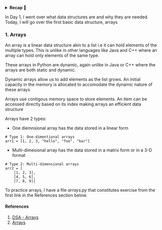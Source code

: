 <details>
  <summary><strong>Recap 🔄</strong></summary>
  
  - Data structures provide a specific way to orgainize and store data so that it can be accessed and used efficiently.
  - The different types of data structures include:
    - Arrays
    - Linked lists
    - Stacks
    - Hash tables
    - Trees
    - Graphs
  - Each of these data structures has its unique characteristics and usecases, and is optimal for certain kinds of operations.
  - Correctly choosing a data structure can significantly enhance the performance of a program.
</details>


<p>In Day 1, I went over what data structures are and why they are needed. Today, I will go over the first basic data structure, arrays</p>

### 1. Arrays

<p>An array is a linear data structure akin to a list i.e it can hold elements of the multiple types. This is unlike in other languages like Java and C++ where an array can hold only elements of the same type.</p>

<p>These arrays in Python are dynamic, again unlike in Java or C++ where the arrays are both static and dynamic.</p>

<p>Dynamic arrays allow us to add elements as the list grows. An initial capacity in the memory is allocated to accomodate the dynamic nature of these arrays</p>

<p>Arrays use contigous memory space to store elements. An item can be accessed directly based on its index making arrays an efficient data structure</p>

<p>Arrays have 2 types:</p>

- One diemnsional array has the data stored in a linear form

```
# Type 1: One-dimentional arrays
arr1 = [1, 2, 3, "hello", "foo", "bar"]
```

- Multi-dimesional array has the data stored in a matrix form or in a 3-D format

```
# Type 2: Multi-dimensional arrays
arr2 = [
    [1, 2, 3],
    [4, 5, 6],
    [7, 8, 9]]
```

<p>To practice arrays, I have a file <i>arrays.py</i> that constitutes exercise from the first link in the References section below.</p>

#### References
1. [DSA - Arrays](https://www.youtube.com/watch?v=gDqQf4Ekr2A)
2. [Arrays](https://www.w3schools.com/dsa/dsa_data_arrays.php)
